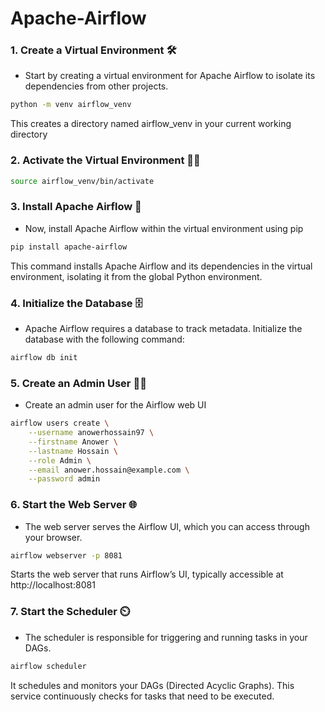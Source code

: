 # Apache-Airflow

### 1. Create a Virtual Environment 🛠️
- Start by creating a virtual environment for Apache Airflow to isolate its dependencies from other projects.
```bash
python -m venv airflow_venv
```
This creates a directory named airflow_venv in your current working directory

### 2. Activate the Virtual Environment 🧑‍💻
```bash
source airflow_venv/bin/activate
```

### 3. Install Apache Airflow 🚀
- Now, install Apache Airflow within the virtual environment using pip

```bash
pip install apache-airflow
```
This command installs Apache Airflow and its dependencies in the virtual environment, isolating it from the global Python environment.

### 4. Initialize the Database 🗄️
- Apache Airflow requires a database to track metadata. Initialize the database with the following command:

```bash
airflow db init
```

### 5. Create an Admin User 👨‍💻
- Create an admin user for the Airflow web UI

```bash
airflow users create \
    --username anowerhossain97 \
    --firstname Anower \
    --lastname Hossain \
    --role Admin \
    --email anower.hossain@example.com \
    --password admin
```

### 6. Start the Web Server 🌐
- The web server serves the Airflow UI, which you can access through your browser.

```bash
airflow webserver -p 8081
```
Starts the web server that runs Airflow’s UI, typically accessible at http://localhost:8081 

### 7. Start the Scheduler ⏲️
- The scheduler is responsible for triggering and running tasks in your DAGs.
```bash
airflow scheduler
```
It schedules and monitors your DAGs (Directed Acyclic Graphs). This service continuously checks for tasks that need to be executed.

